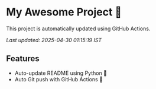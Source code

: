 # My Awesome Project 🚀

This project is automatically updated using GitHub Actions.

_Last updated: 2025-04-30 01:15:19 IST_

## Features
- Auto-update README using Python 🐍
- Auto Git push with GitHub Actions 🤖

